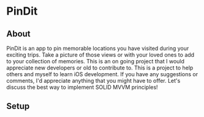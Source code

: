 # PinDit

## About
PinDit is an app to pin memorable locations you have visited during your exciting trips. Take a picture of those views or with your loved ones to add to your collection of memories. This is an on going project that I would appreciate new developers or old to contribute to. This is a project to help others and myself to learn iOS development. If you have any suggestions or comments, I'd appreciate anything that you might have to offer. Let's discuss the best way to implement SOLID MVVM principles!


## Setup
